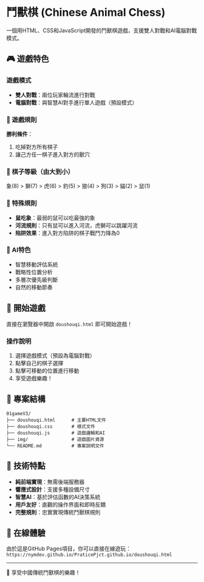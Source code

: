 # 鬥獸棋 (Chinese Animal Chess)

一個用HTML、CSS和JavaScript開發的鬥獸棋遊戲，支援雙人對戰和AI電腦對戰模式。

## 🎮 遊戲特色

### 遊戲模式
- **雙人對戰**：兩位玩家輪流進行對戰
- **電腦對戰**：與智慧AI對手進行單人遊戲（預設模式）

### 🎯 遊戲規則
**勝利條件**：
1. 吃掉對方所有棋子
2. 讓己方任一棋子進入對方的獸穴

### 🐾 棋子等級（由大到小）
象(8) > 獅(7) > 虎(6) > 豹(5) > 狼(4) > 狗(3) > 貓(2) > 鼠(1)

### 🌊 特殊規則
- **鼠吃象**：最弱的鼠可以吃最強的象
- **河流規則**：只有鼠可以進入河流，虎獅可以跳躍河流
- **陷阱效果**：進入對方陷阱的棋子戰鬥力降為0

### 🤖 AI特色
- 智慧移動評估系統
- 戰略性位置分析
- 多層次優先級判斷
- 自然的移動節奏

## 🚀 開始遊戲

直接在瀏覽器中開啟 `doushouqi.html` 即可開始遊戲！

### 操作說明
1. 選擇遊戲模式（預設為電腦對戰）
2. 點擊自己的棋子選擇
3. 點擊可移動的位置進行移動
4. 享受遊戲樂趣！

## 📁 專案結構

```
01gameV3/
├── doushouqi.html      # 主要HTML文件
├── doushouqi.css       # 樣式文件
├── doushouqi.js        # 遊戲邏輯和AI
├── img/                # 遊戲圖片資源
└── README.md           # 專案說明文件
```

## 🎨 技術特點

- **純前端實現**：無需後端服務器
- **響應式設計**：支援多種設備尺寸
- **智慧AI**：基於評估函數的AI決策系統
- **用戶友好**：直觀的操作界面和即時反饋
- **完整規則**：忠實實現傳統鬥獸棋規則

## 📱 在線體驗

由於這是GitHub Pages項目，你可以直接在線遊玩：
`https://nymdev.github.io/PraticePjct.github.io/doushouqi.html`

---

🎉 享受中國傳統鬥獸棋的樂趣！